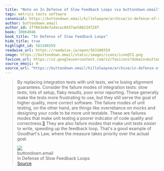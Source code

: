 ```yaml
---
title: "Note on In Defense of Slow Feedback Loops via buttondown.email"
tags: metrics tests software
canonical: https://buttondown.email/hillelwayne/archive/in-defense-of-slow-feedback-loops/
author: buttondown.email
author_id: 2f7663e8e7a4acac8437ae588224728f
book: 30064046
book_title: "In Defense of Slow Feedback Loops"
hide_title: true
highlight_id: 563106559
readwise_url: https://readwise.io/open/563106559
image: https://buttondown.email/static/images/icons/icon@72.png
favicon_url: https://s2.googleusercontent.com/s2/favicons?domain=buttondown.email
source_emoji: 🌐
source_url: "https://buttondown.email/hillelwayne/archive/in-defense-of-slow-feedback-loops/#:~:text=By%20replacing%20integration,the%20actual%20goal."
---
```


> By replacing integration tests with unit tests, we're losing alignment guarantees. Consider the failure modes of integration tests: slow tests, lots of setup, flaky results, poor error reporting. These generally make the tests more frustrating to use, but they still serve the goal of higher quality, more correct software. The failure modes of unit testing, on the other hand, are things like overreliance on mocks and designing your code to be more unit testable. These are failures modes that make unit testing a poorer indicator of code quality and correctness.[5](https://buttondown.email/hillelwayne/archive/in-defense-of-slow-feedback-loops/#fn:correctness) They are also failure modes that make unit tests *easier* to write, speeding up the feedback loop. That's a good example of Goodhart's Law, where the measure takes priority over the actual goal.
> <div class="quoteback-footer"><div class="quoteback-avatar"><img class="mini-favicon" src="https://s2.googleusercontent.com/s2/favicons?domain=buttondown.email"></div><div class="quoteback-metadata"><div class="metadata-inner"><span style="display:none">FROM:</span><div aria-label="buttondown.email" class="quoteback-author"> buttondown.email</div><div aria-label="In Defense of Slow Feedback Loops" class="quoteback-title"> In Defense of Slow Feedback Loops</div></div></div><div class="quoteback-backlink"><a target="_blank" aria-label="go to the full text of this quotation" rel="noopener" href="https://buttondown.email/hillelwayne/archive/in-defense-of-slow-feedback-loops/#:~:text=By%20replacing%20integration,the%20actual%20goal." class="quoteback-arrow"> Source</a></div></div>